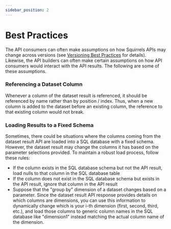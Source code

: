 ```yaml
---
sidebar_position: 2
---
```


# Best Practices

The API consumers can often make assumptions on how Squirrels APIs may change across versions (see [Versioning Best Practices](../topics/tips/versioning) for details). Likewise, the API builders can often make certain assumptions on how API consumers would interact with the API results. The following are some of these assumptions.

### Referencing a Dataset Column

Whenever a column of the dataset result is referenced, it should be referenced by name rather than by position / index. Thus, when a new column is added to the dataset before an existing column, the reference to that existing column would not break.

### Loading Results to a Fixed Schema

Sometimes, there could be situations where the columns coming from the dataset result API are loaded into a SQL database with a fixed schema. However, the dataset result may change the columns it has based on the parameter selections provided. To maintain a robust load process, follow these rules:

- If the column exists in the SQL database schema but not the API result, load nulls to that column in the SQL database table
- If the column does not exist in the SQL database schema but exists in the API result, ignore that column in the API result
- Suppose that the "group by" dimension of a dataset changes based on a parameter. Since the dataset result API response provides details on which columns are dimensions, you can use this information to dynamically change which is your i-th dimension (first, second, third, etc.), and load those columns to generic column names in the SQL database like "dimension1" instead matching the actual column name of the dimension.

